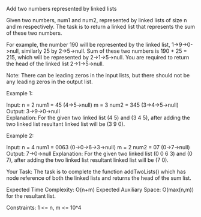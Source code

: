 Add two numbers represented by linked lists

Given two numbers, num1 and num2, represented by linked lists of size n and m respectively. The task is to return a linked list that represents the sum of these two numbers.

For example, the number 190 will be represented by the linked list, 1->9->0->null, similarly 25 by 2->5->null. Sum of these two numbers is 190 + 25 = 215, which will be represented by 2->1->5->null. You are required to return the head of the linked list 2->1->5->null.

Note: There can be leading zeros in the input lists, but there should not be any leading zeros in the output list.

Example 1:

Input:
n = 2
num1 = 45 (4->5->null)
m = 3
num2 = 345 (3->4->5->null)
Output: 
3->9->0->null  
Explanation: 
For the given two linked list (4 5) and (3 4 5), after adding the two linked list resultant linked list will be (3 9 0).


Example 2:

Input:
n = 4
num1 = 0063 (0->0->6->3->null)
m = 2
num2 = 07 (0->7->null)
Output: 
7->0->null
Explanation: 
For the given two linked list (0 0 6 3) and (0 7), after adding the two linked list resultant linked list will be (7 0).


Your Task:
The task is to complete the function addTwoLists() which has node reference of both the linked lists and returns the head of the sum list.   

Expected Time Complexity: O(n+m)
Expected Auxiliary Space: O(max(n,m)) for the resultant list.

Constraints:
1 <= n, m <= 10^4

